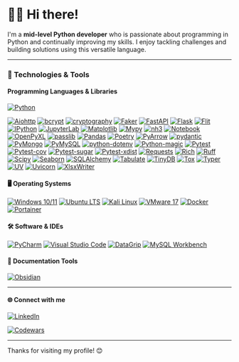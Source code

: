 # 👨‍💻 Hi there!

I'm a **mid-level Python developer** who is passionate about programming in Python and continually improving my skills. I enjoy tackling challenges and building solutions using this versatile language.

---

### 🧰 Technologies & Tools

#### Programming Languages & Libraries
  
[![Python](https://img.shields.io/badge/Python-3.13.2-blue?logo=python&logoColor=white)](https://www.python.org/)

[![Aiohttp](https://img.shields.io/badge/Aiohttp-3.11.13-1572B6?logo=aiohttp&logoColor=white)](https://docs.aiohttp.org/en/stable/) [![bcrypt](https://img.shields.io/badge/bcrypt-4.3.0-8B008B?logo=python&logoColor=white)](https://pypi.org/project/bcrypt/) [![cryptography](https://img.shields.io/badge/cryptography-43.0.0-2F4F4F?logo=python&logoColor=white)](https://pypi.org/project/cryptography/) [![Faker](https://img.shields.io/badge/Faker-37.1.0-FF69B4?logo=python&logoColor=white)](https://faker.readthedocs.io/) [![FastAPI](https://img.shields.io/badge/FastAPI-0.115.12-009688?logo=fastapi&logoColor=white)](https://fastapi.tiangolo.com/) [![Flask](https://img.shields.io/badge/Flask-2.3.2-000000?logo=flask&logoColor=white)](https://flask.palletsprojects.com/) [![Flit](https://img.shields.io/badge/Flit-3.8.0-blue?logo=python&logoColor=white)](https://flit.readthedocs.io/) [![IPython](https://img.shields.io/badge/IPython-9.0.2-3776AB?logo=ipython&logoColor=white)](https://ipython.org/) [![JupyterLab](https://img.shields.io/badge/JupyterLab-4.3.6-F37626?logo=jupyter&logoColor=white)](https://jupyter.org/) [![Matplotlib](https://img.shields.io/badge/Matplotlib-3.10.1-11557C?logo=matplotlib&logoColor=white)](https://matplotlib.org/) [![Mypy](https://img.shields.io/badge/Mypy-1.14.1-000000?logo=mypy&logoColor=white)](http://mypy-lang.org/) [![nh3](https://img.shields.io/badge/nh3-0.2.21-8A2BE2?logo=python&logoColor=white)](https://pypi.org/project/nh3/) [![Notebook](https://img.shields.io/badge/Notebook-7.3.3-DA5B0B?logo=jupyter&logoColor=white)](https://jupyter.org/) [![OpenPyXL](https://img.shields.io/badge/OpenPyXL-3.1.5-000080?logo=openpyxl&logoColor=white)](https://openpyxl.readthedocs.io/) [![passlib](https://img.shields.io/badge/passlib-1.7.4-708090?logo=python&logoColor=white)](https://pypi.org/project/passlib/) [![Pandas](https://img.shields.io/badge/Pandas-2.2.3-150458?logo=pandas&logoColor=white)](https://pandas.pydata.org/) [![Poetry](https://img.shields.io/badge/Poetry-1.9.0-000000?logo=poetry&logoColor=white)](https://python-poetry.org/) [![PyArrow](https://img.shields.io/badge/PyArrow-19.0.1-0173B2?logo=apachearrow&logoColor=white)](https://arrow.apache.org/) [![pydantic](https://img.shields.io/badge/pydantic-2.11-4682B4?logo=python&logoColor=white)](https://pypi.org/project/pydantic/) [![PyMongo](https://img.shields.io/badge/PyMongo-4.12-4DB33D?logo=mongodb&logoColor=white)](https://pypi.org/project/pymongo/) [![PyMySQL](https://img.shields.io/badge/PyMySQL-1.1.1-4479A1?logo=mysql&logoColor=white)](https://pypi.org/project/PyMySQL/) [![python-dotenv](https://img.shields.io/badge/python--dotenv-1.0.1-556B2F?logo=python&logoColor=white)](https://pypi.org/project/python-dotenv/) [![Python-magic](https://img.shields.io/badge/Python--magic-0.4.27-483D8B?logo=python&logoColor=white)](https://pypi.org/project/python-magic/) [![Pytest](https://img.shields.io/badge/Pytest-8.3.4-0A8E00?logo=pytest&logoColor=white)](https://pytest.org/) [![Pytest-cov](https://img.shields.io/badge/Pytest--cov-4.1.0-E6522C?logo=pytest&logoColor=white)](https://pypi.org/project/pytest-cov/) [![Pytest-sugar](https://img.shields.io/badge/Pytest--sugar-1.0.0-ff4500?logo=pytest&logoColor=white)](https://pypi.org/project/pytest-sugar/) [![Pytest-xdist](https://img.shields.io/badge/Pytest--xdist-3.6.1-556B2F?logo=pytest&logoColor=white)](https://pypi.org/project/pytest-xdist/) [![Requests](https://img.shields.io/badge/Requests-2.32.3-DC143C?logo=python&logoColor=white)](https://docs.python-requests.org/en/latest/) [![Rich](https://img.shields.io/badge/Rich-13.7.1-6f42c1?logo=rich&logoColor=white)](https://rich.readthedocs.io/) [![Ruff](https://img.shields.io/badge/Ruff-0.0.300-2E8B57?logo=ruff&logoColor=white)](https://ruff.rs/) [![Scipy](https://img.shields.io/badge/Scipy-1.15.2-008080?logo=scipy&logoColor=white)](https://scipy.org/) [![Seaborn](https://img.shields.io/badge/Seaborn-0.13.2-1f77b4?logo=seaborn&logoColor=white)](https://seaborn.pydata.org/) [![SQLAlchemy](https://img.shields.io/badge/SQLAlchemy-2.0.41-FF4500?logo=python&logoColor=white)](https://www.sqlalchemy.org/) [![Tabulate](https://img.shields.io/badge/Tabulate-0.9.0-8B4513?logo=python&logoColor=white)](https://pypi.org/project/tabulate/) [![TinyDB](https://img.shields.io/badge/TinyDB-5.2.0-FFD700?logo=tinydb&logoColor=white)](https://tinydb.readthedocs.io/) [![Tox](https://img.shields.io/badge/Tox-4.25.0-008000?logo=tox&logoColor=white)](https://tox.readthedocs.io/) [![Typer](https://img.shields.io/badge/Typer-0.10.1-0F9D58?logo=typer&logoColor=white)](https://typer.tiangolo.com/) [![UV](https://img.shields.io/badge/UV-0.5.28-8E44AD?logo=astral&logoColor=white)](https://docs.astral.sh/uv/) [![Uvicorn](https://img.shields.io/badge/Uvicorn-0.34.2-800080?logo=python&logoColor=white)](https://www.uvicorn.org/) [![XlsxWriter](https://img.shields.io/badge/XlsxWriter-3.2.2-2E86C1?logo=microsoft-excel&logoColor=white)](https://xlsxwriter.readthedocs.io/)







 


#### 🖥️ Operating Systems
[![Windows 10/11](https://img.shields.io/badge/Windows%2010%20and%2011-10.0_22H2-0078D6?logo=windows&logoColor=white)](https://www.microsoft.com/windows)
[![Ubuntu LTS](https://img.shields.io/badge/Ubuntu%2024.04-E95420?logo=ubuntu&logoColor=white)](https://ubuntu.com/)
[![Kali Linux](https://img.shields.io/badge/Kali%20Linux-2024.1-557C8A?logo=kali&logoColor=white)](https://www.kali.org/)
[![VMware 17](https://img.shields.io/badge/VMware%2017-17.0-607078?logo=vmware&logoColor=white)](https://www.vmware.com/)
[![Docker](https://img.shields.io/badge/Docker-24.0.5-2496ED?logo=docker&logoColor=white)](https://www.docker.com/)
[![Portainer](https://img.shields.io/badge/Portainer-2.26.1-3498db?logo=portainer&logoColor=white)](https://www.portainer.io/)


#### 🛠️ Software & IDEs
[![PyCharm](https://img.shields.io/badge/PyCharm-2024.3.1.1-000000?logo=pycharm&logoColor=white)](https://www.jetbrains.com/pycharm/)
[![Visual Studio Code](https://img.shields.io/badge/VS_Code-1.77.3-007ACC?logo=visual-studio-code&logoColor=white)](https://code.visualstudio.com/)
[![DataGrip](https://img.shields.io/badge/DataGrip-2025.1-000000?logo=datagrip&logoColor=white)](https://www.jetbrains.com/datagrip/)
[![MySQL Workbench](https://img.shields.io/badge/MySQL_Workbench-8.0.42-4479A1?logo=mysql&logoColor=white)](https://www.mysql.com/products/workbench/)


#### 📄 Documentation Tools

[![Obsidian](https://img.shields.io/badge/Obsidian-1.8.7-483699?logo=obsidian&logoColor=white)](https://obsidian.md/)

---

#### 🌐 Connect with me
[![LinkedIn](https://img.shields.io/badge/LinkedIn-2025-0A66C2?logo=linkedin&logoColor=white)](https://www.linkedin.com/in/piotr-lipinski-pl/)

[![Codewars](https://www.codewars.com/users/piotrlipinski/badges/small)](https://www.codewars.com/users/piotrlipinski)

---

Thanks for visiting my profile! 😊
